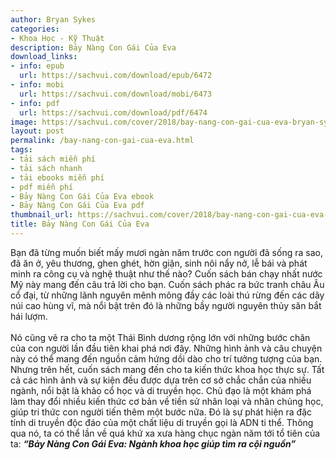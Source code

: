 ```yaml
---
author: Bryan Sykes
categories:
- Khoa Học - Kỹ Thuật
description: Bảy Nàng Con Gái Của Eva
download_links:
- info: epub
  url: https://sachvui.com/download/epub/6472
- info: mobi
  url: https://sachvui.com/download/mobi/6473
- info: pdf
  url: https://sachvui.com/download/pdf/6474
image: https://sachvui.com/cover/2018/bay-nang-con-gai-cua-eva-bryan-sykes.jpg
layout: post
permalink: /bay-nang-con-gai-cua-eva.html
tags:
- tải sách miễn phí
- tải sách nhanh
- tải ebooks miễn phí
- pdf miễn phí
- Bảy Nàng Con Gái Của Eva ebook
- Bảy Nàng Con Gái Của Eva pdf
thumbnail_url: https://sachvui.com/cover/2018/bay-nang-con-gai-cua-eva-bryan-sykes.jpg
title: Bảy Nàng Con Gái Của Eva
---
```


 <div class="item-desc text-justify"> <p>Bạn đã từng muốn biết mấy mươi ngàn năm trước con người đã sống ra sao, đã ăn ở, yêu thương, ghen ghét, hờn giận, sinh nôi nẩy nở, lễ bái và phát minh ra công cụ và nghệ thuật như thế nào? Cuốn sách bán chạy nhất nước Mỹ này mang đến câu trả lời cho bạn. Cuốn sách phác ra bức tranh châu Âu cổ đại, từ những lãnh nguyên mênh mông đầy các loài thú rừng đến các dãy núi cao hùng vĩ, mà nổi bật trên đó là những bầy người nguyên thủy săn bắt hái lượm.<br><br>Nó cũng vẽ ra cho ta một Thái Bình dương rộng lớn với những bước chân của con người lần đầu tiên khai phá nơi đây. Những hình ảnh và câu chuyện này có thể mang đến nguồn cảm hứng dồi dào cho trí tưởng tượng của bạn. Nhưng trên hết, cuốn sách mang đến cho ta kiến thức khoa học thực sự. Tất cả các hình ảnh và sự kiện đều được dựa trên cơ sở chắc chắn của nhiều ngành, nổi bật là khảo cổ học và di truyền học. Chủ đạo là một khám phá làm thay đổi nhiều kiến thức cơ bản về tiền sử nhân loại và nhân chủng học, giúp tri thức con người tiến thêm một bước nữa. Đó là sự phát hiện ra đặc tính di truyền độc đáo của một chất liệu di truyền gọi là ADN ti thể. Thông qua nó, ta có thể lần về quá khứ xa xưa hàng chục ngàn năm tới tổ tiên của ta: <strong><em>“Bảy Nàng Con Gái Eva: Ngành khoa học giúp tìm ra cội nguồn” </em></strong></p> </div>
